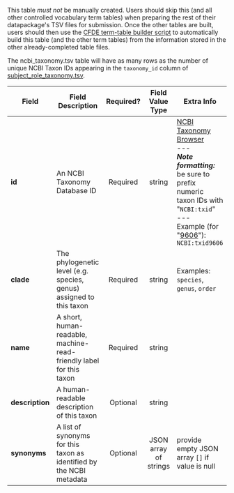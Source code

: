 This table *must not* be manually created. Users should skip this (and all other controlled vocabulary term tables) when preparing the rest of their datapackage's TSV files for submission. Once the other tables are built, users should then use the [CFDE term-table builder script](https://osf.io/bq6k9/) to automatically build this table (and the other term tables) from the information stored in the other already-completed table files.

The ncbi_taxonomy.tsv table will have as many rows as the number of unique NCBI Taxon IDs appearing in the `taxonomy_id` column of [subject_role_taxonomy.tsv](./TableInfo:-subject_role_taxonomy.tsv).


Field | Field Description | Required? | Field Value Type | Extra Info 
------|-------------------|:-----------:|:-------------:|------------
**id** | An NCBI Taxonomy Database ID | Required | string | [NCBI Taxonomy Browser](https://www.ncbi.nlm.nih.gov/Taxonomy/Browser/wwwtax.cgi) <br/> --- <br/> **_Note formatting:_** be sure to prefix numeric taxon IDs with "`NCBI:txid`" <br/> --- <br/> Example (for "[9606](https://www.ncbi.nlm.nih.gov/Taxonomy/Browser/wwwtax.cgi?mode=Info&id=9606)"): `NCBI:txid9606`
**clade** | The phylogenetic level (e.g. species, genus) assigned to this taxon | Required | string | Examples: `species`, `genus`, `order`
**name** | A short, human-readable, machine-read-friendly label for this taxon | Required | string
**description** | A human-readable description of this taxon | Optional | string
**synonyms** | A list of synonyms for this taxon as identified by the NCBI metadata | Optional | JSON array of strings | provide empty JSON array `[]` if value is null
